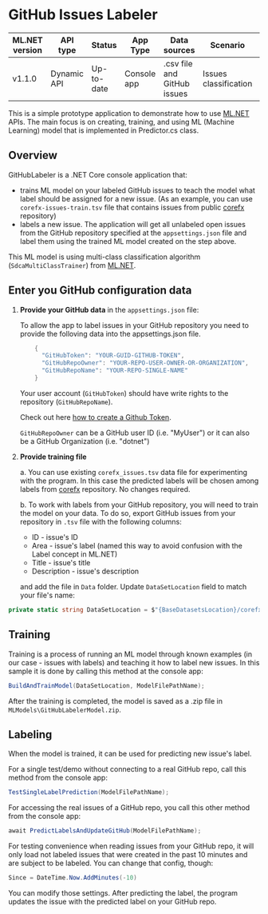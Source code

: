 # GitHub Issues Labeler

| ML.NET version | API type          | Status                        | App Type    | Data sources | Scenario            | ML Task                   | Algorithms                  |
|----------------|-------------------|-------------------------------|-------------|-----------|---------------------|---------------------------|-----------------------------|
| v1.1.0           | Dynamic API | Up-to-date | Console app | .csv file and GitHub issues | Issues classification | Multi-class classification | SDCA multi-class classifier, AveragedPerceptronTrainer |


This is a simple prototype application to demonstrate how to use [ML.NET](https://www.nuget.org/packages/Microsoft.ML/) APIs. The main focus is on creating, training, and using ML (Machine Learning) model that is implemented in Predictor.cs class.

## Overview
GitHubLabeler is a .NET Core console application that:
* trains ML model on your labeled GitHub issues to teach the model what label should be assigned for a new issue. (As an example, you can use `corefx-issues-train.tsv` file that contains issues from public [corefx](https://github.com/dotnet/corefx) repository)
* labels a new issue. The application will get all unlabeled open issues from the GitHub repository specified at the `appsettings.json` file and label them using the trained ML model created on the step above.  

This ML model is using multi-class classification algorithm (`SdcaMultiClassTrainer`) from [ML.NET](https://www.nuget.org/packages/Microsoft.ML/).

## Enter you GitHub configuration data
1. **Provide your GitHub data** in the `appsettings.json` file:

    To allow the app to label issues in your GitHub repository you need to provide the folloving data into the appsettings.json file.
    ```csharp
        {
          "GitHubToken": "YOUR-GUID-GITHUB-TOKEN",
          "GitHubRepoOwner": "YOUR-REPO-USER-OWNER-OR-ORGANIZATION",
          "GitHubRepoName": "YOUR-REPO-SINGLE-NAME"
        }
    ```
    Your user account (`GitHubToken`) should have write rights to the repository (`GitHubRepoName`).

    Check out here [how to create a Github Token](https://help.github.com/articles/creating-a-personal-access-token-for-the-command-line/).

    `GitHubRepoOwner` can be a GitHub user ID (i.e. "MyUser") or it can also be a GitHub Organization (i.e. "dotnet")

2. **Provide training file**

    a.  You can use existing `corefx_issues.tsv` data file for experimenting  with the program. In this case the predicted labels will be chosen among labels from [corefx](https://github.com/dotnet/corefx) repository. No changes required.
    
    b. To work with labels from your GitHub repository, you will need to train the model on your data. To do so, export GitHub issues from your repository in `.tsv` file with the following columns:
    * ID - issue's ID
    * Area - issue's label (named this way to avoid confusion with the Label concept in ML.NET)
    * Title - issue's title
    * Description - issue's description
    
    and add the file in `Data` folder. Update `DataSetLocation` field to match your file's name:
```csharp
private static string DataSetLocation = $"{BaseDatasetsLocation}/corefx-issues-train.tsv";
```

## Training 
Training is a process of running an ML model through known examples (in our case - issues with labels) and teaching it how to label new issues. In this sample it is done by calling this method at the console app:
```csharp
BuildAndTrainModel(DataSetLocation, ModelFilePathName);
```
After the training is completed, the model is saved as a .zip file in `MLModels\GitHubLabelerModel.zip`.

## Labeling
When the model is trained, it can be used for predicting new issue's label. 

For a single test/demo without connecting to a real GitHub repo, call this method from the console app:
```csharp
TestSingleLabelPrediction(ModelFilePathName);
```

For accessing the real issues of a GitHub repo, you call this other method from the console app:
```csharp
await PredictLabelsAndUpdateGitHub(ModelFilePathName);
```

For testing convenience when reading issues from your GitHub repo, it will only load not labeled issues that were created in the past 10 minutes and are subject to be labeled. You can change that config, though:
```csharp
Since = DateTime.Now.AddMinutes(-10)
```
You can modify those settings. After predicting the label, the program updates the issue with the predicted label on your GitHub repo.
